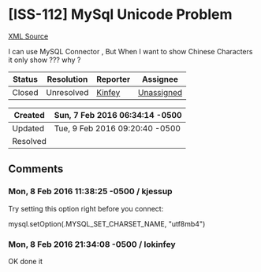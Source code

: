 # [ISS-112] MySql Unicode Problem

[XML Source](../xml/ISS-112.xml)
<p><p>I can use MySQL Connector , But When I want to show Chinese Characters it only show ??? why ?</p></p>





Status|Resolution|Reporter|Assignee
------|----------|--------|--------
Closed|Unresolved|[Kinfey](lokinfey)|[Unassigned]($-1)





Created|Sun, 7 Feb 2016 06:34:14 -0500
-------|--------------
Updated|Tue, 9 Feb 2016 09:20:40 -0500
Resolved|


## Comments




### Mon, 8 Feb 2016 11:38:25 -0500 / kjessup 

<p><p>Try setting this option right before you connect:</p>

<p>mysql.setOption(.MYSQL_SET_CHARSET_NAME, "utf8mb4")</p></p>


### Mon, 8 Feb 2016 21:34:08 -0500 / lokinfey 

<p><p>OK done it</p></p>


